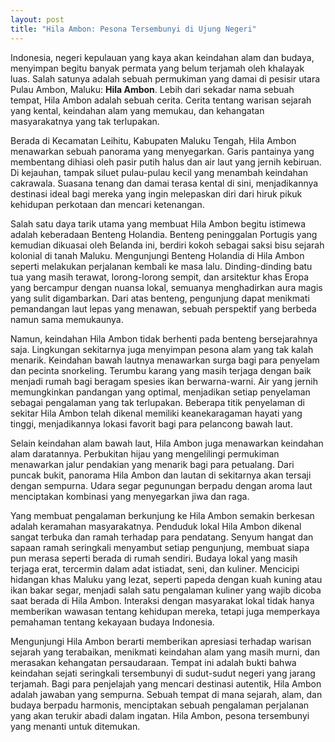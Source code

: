 ```yaml
---
layout: post
title: "Hila Ambon: Pesona Tersembunyi di Ujung Negeri"
---
```


Indonesia, negeri kepulauan yang kaya akan keindahan alam dan budaya, menyimpan begitu banyak permata yang belum terjamah oleh khalayak luas. Salah satunya adalah sebuah permukiman yang damai di pesisir utara Pulau Ambon, Maluku: **Hila Ambon**. Lebih dari sekadar nama sebuah tempat, Hila Ambon adalah sebuah cerita. Cerita tentang warisan sejarah yang kental, keindahan alam yang memukau, dan kehangatan masyarakatnya yang tak terlupakan.

Berada di Kecamatan Leihitu, Kabupaten Maluku Tengah, Hila Ambon menawarkan sebuah panorama yang menyegarkan. Garis pantainya yang membentang dihiasi oleh pasir putih halus dan air laut yang jernih kebiruan. Di kejauhan, tampak siluet pulau-pulau kecil yang menambah keindahan cakrawala. Suasana tenang dan damai terasa kental di sini, menjadikannya destinasi ideal bagi mereka yang ingin melepaskan diri dari hiruk pikuk kehidupan perkotaan dan mencari ketenangan.

Salah satu daya tarik utama yang membuat Hila Ambon begitu istimewa adalah keberadaan Benteng Holandia. Benteng peninggalan Portugis yang kemudian dikuasai oleh Belanda ini, berdiri kokoh sebagai saksi bisu sejarah kolonial di tanah Maluku. Mengunjungi Benteng Holandia di Hila Ambon seperti melakukan perjalanan kembali ke masa lalu. Dinding-dinding batu tua yang masih terawat, lorong-lorong sempit, dan arsitektur khas Eropa yang bercampur dengan nuansa lokal, semuanya menghadirkan aura magis yang sulit digambarkan. Dari atas benteng, pengunjung dapat menikmati pemandangan laut lepas yang menawan, sebuah perspektif yang berbeda namun sama memukaunya.

Namun, keindahan Hila Ambon tidak berhenti pada benteng bersejarahnya saja. Lingkungan sekitarnya juga menyimpan pesona alam yang tak kalah menarik. Keindahan bawah lautnya menawarkan surga bagi para penyelam dan pecinta snorkeling. Terumbu karang yang masih terjaga dengan baik menjadi rumah bagi beragam spesies ikan berwarna-warni. Air yang jernih memungkinkan pandangan yang optimal, menjadikan setiap penyelaman sebagai pengalaman yang tak terlupakan. Beberapa titik penyelaman di sekitar Hila Ambon telah dikenal memiliki keanekaragaman hayati yang tinggi, menjadikannya lokasi favorit bagi para pelancong bawah laut.

Selain keindahan alam bawah laut, Hila Ambon juga menawarkan keindahan alam daratannya. Perbukitan hijau yang mengelilingi permukiman menawarkan jalur pendakian yang menarik bagi para petualang. Dari puncak bukit, panorama Hila Ambon dan lautan di sekitarnya akan tersaji dengan sempurna. Udara segar pegunungan berpadu dengan aroma laut menciptakan kombinasi yang menyegarkan jiwa dan raga.

Yang membuat pengalaman berkunjung ke Hila Ambon semakin berkesan adalah keramahan masyarakatnya. Penduduk lokal Hila Ambon dikenal sangat terbuka dan ramah terhadap para pendatang. Senyum hangat dan sapaan ramah seringkali menyambut setiap pengunjung, membuat siapa pun merasa seperti berada di rumah sendiri. Budaya lokal yang masih terjaga erat, tercermin dalam adat istiadat, seni, dan kuliner. Mencicipi hidangan khas Maluku yang lezat, seperti papeda dengan kuah kuning atau ikan bakar segar, menjadi salah satu pengalaman kuliner yang wajib dicoba saat berada di Hila Ambon. Interaksi dengan masyarakat lokal tidak hanya memberikan wawasan tentang kehidupan mereka, tetapi juga memperkaya pemahaman tentang kekayaan budaya Indonesia.

Mengunjungi Hila Ambon berarti memberikan apresiasi terhadap warisan sejarah yang terabaikan, menikmati keindahan alam yang masih murni, dan merasakan kehangatan persaudaraan. Tempat ini adalah bukti bahwa keindahan sejati seringkali tersembunyi di sudut-sudut negeri yang jarang terjamah. Bagi para penjelajah yang mencari destinasi autentik, Hila Ambon adalah jawaban yang sempurna. Sebuah tempat di mana sejarah, alam, dan budaya berpadu harmonis, menciptakan sebuah pengalaman perjalanan yang akan terukir abadi dalam ingatan. Hila Ambon, pesona tersembunyi yang menanti untuk ditemukan.
